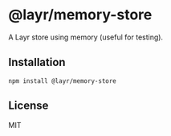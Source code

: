 # @layr/memory-store

A Layr store using memory (useful for testing).

## Installation

```
npm install @layr/memory-store
```

## License

MIT
